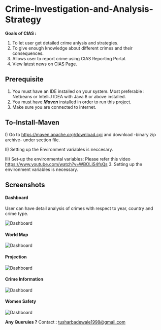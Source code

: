 # Crime-Investigation-and-Analysis-Strategy
**Goals of CIAS :**
1) To let user get detailed crime anlysis and strategies.
2) To give enough knowledge about different crimes and their consequences.
3) Allows user to report crime using CIAS Reporting Portal.
4) View latest news on CIAS Page.

## Prerequisite
1. You must have an IDE installed on your system. Most preferable : Netbeans or IntelliJ IDEA with Java 8 or above installed.
2. You must have _**Maven**_ installed in order to run this project.
3. Make sure you are connected to internet.
## To-Install-Maven
  I) Go to https://maven.apache.org/download.cgi and download -binary zip archive- under section file.
  
  II) Setting up the Environment variables is neccesary.
  
  III) Set-up the environmental variables: Please refer this video https://www.youtube.com/watch?v=WBOLiS4fsQs
3. Setting up the environment variables is necessary.

## Screenshots
#### Dashboard 
User can have detail analysis of crimes with respect to year, country and crime type.

![Dashboard](https://raw.githubusercontent.com/bbTushar/Crime-Investigation-and-Analysis-Strategy/master/screenshots/1.png)

#### World Map

![Dashboard](https://raw.githubusercontent.com/bbTushar/Crime-Investigation-and-Analysis-Strategy/master/screenshots/2.png)

#### Projection

![Dashboard](https://raw.githubusercontent.com/bbTushar/Crime-Investigation-and-Analysis-Strategy/master/screenshots/3.png)

#### Crime Information

![Dashboard](https://raw.githubusercontent.com/bbTushar/Crime-Investigation-and-Analysis-Strategy/master/screenshots/5.png)

#### Women Safety

![Dashboard](https://raw.githubusercontent.com/bbTushar/Crime-Investigation-and-Analysis-Strategy/master/screenshots/6.png)


__Any Queruies ?__
Contact : tusharbadewale1998@gmail.com

